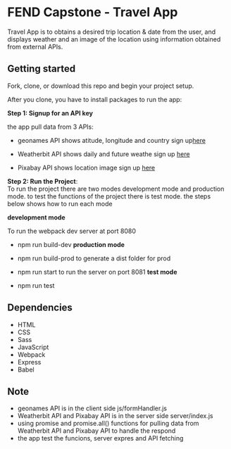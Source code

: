 # FEND Capstone - Travel App

Travel App is to obtains a desired trip location & date from the user, and displays weather and an image of the location using information obtained from external APIs.

## Getting started

Fork, clone, or download this repo and begin your project setup.

After you clone, you have to install packages to run the app:

**Step 1: Signup for an API key**<br/>
  
  the app pull data from 3 APIs:<br/>
  - geonames API shows atitude, longitude and  country  sign up[here](http://www.geonames.org/export/web-services.html)
  * Weatherbit API shows daily and future weathe sign up [here](https://www.weatherbit.io/account/create)
  -  Pixabay API shows location image sign up [here](https://pixabay.com/api/docs/)
  
  
  **Step 2: Run the Project**:<br/>
  To run the project there are two modes development mode and production mode. to test the functions of the project there is test mode. the steps below shows how to run each mode<br/>
  
  **development mode**<br/>

To run the webpack dev server at port 8080
- npm run build-dev
**production mode**<br/>

- npm run build-prod to generate a dist folder for prod
- npm run start to run the server on port 8081
**test mode**

- npm run test
  

## Dependencies

- HTML
- CSS
- Sass
- JavaScript
- Webpack
- Express
- Babel

## Note
-  geonames API is in the client side js/formHandler.js
-  Weatherbit API and Pixabay API is in the server side server/index.js
- using promise and promise.all() functions for pulling data from Weatherbit API and Pixabay API  to handle the respond
-  the app test the funcions, server expres and API fetching 
